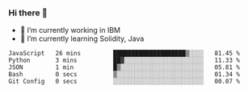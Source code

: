 ### Hi there 👋

<!--
**mathcodeman/mathcodeman** is a ✨ _special_ ✨ repository because its `README.md` (this file) appears on your GitHub profile.

Here are some ideas to get you started:

- 🔭 I’m currently working on ...
- 🌱 I’m currently learning ...
- 👯 I’m looking to collaborate on ...
- 🤔 I’m looking for help with ...
- 💬 Ask me about ...
- 📫 How to reach me: ...
- 😄 Pronouns: ...
- ⚡ Fun fact: ...
-->

- 🔭 I’m currently working in IBM
- 🌱 I’m currently learning Solidity, Java

<!--START_SECTION:waka-->

```text
JavaScript   26 mins         ████████████████████▒░░░░   81.45 %
Python       3 mins          ██▓░░░░░░░░░░░░░░░░░░░░░░   11.33 %
JSON         1 min           █▒░░░░░░░░░░░░░░░░░░░░░░░   05.81 %
Bash         0 secs          ▒░░░░░░░░░░░░░░░░░░░░░░░░   01.34 %
Git Config   0 secs          ░░░░░░░░░░░░░░░░░░░░░░░░░   00.07 %
```

<!--END_SECTION:waka-->
